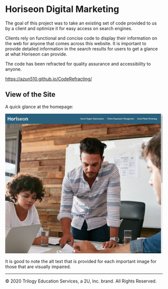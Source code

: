 # Horiseon Digital Marketing

The goal of this project was to take an existing set of code provided to us by a client and optimize it for easy access on search engines. 

Clients rely on functional and concise code to display their information on the web for anyone that comes across this website. It is important to 
provide detailed information in the search results for users to get a glance at what Horiseon can provide. 

The code has been refracted for quality assurance and accessibility to anyone. 

 <a href="https://azun510.github.io/CodeRefracting/" target="_blank">https://azun510.github.io/CodeRefracting/ </a>

## View of the Site 

A quick glance at the homepage:

![Screenshot](./assets/images/horiseon-homepage.png)

It is good to note the alt text that is provided for each important image for those that are visually impaired. 

- - -
© 2020 Trilogy Education Services, a 2U, Inc. brand. All Rights Reserved.
